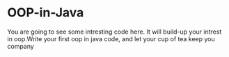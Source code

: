 # OOP-in-Java
You are going to see some intresting code here. It will build-up your intrest in oop.Write your first oop in java code, and let your cup of tea keep you company
